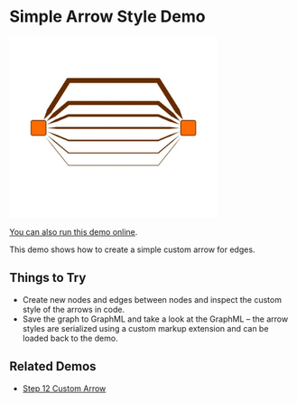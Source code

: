 <!--
 //////////////////////////////////////////////////////////////////////////////
 // @license
 // This file is part of yFiles for HTML.
 // Use is subject to license terms.
 //
 // Copyright (c) by yWorks GmbH, Vor dem Kreuzberg 28,
 // 72070 Tuebingen, Germany. All rights reserved.
 //
 //////////////////////////////////////////////////////////////////////////////
-->
# Simple Arrow Style Demo

<img src="../../../doc/demo-thumbnails/simple-arrow-style.webp" alt="demo-thumbnail" height="320"/>

[You can also run this demo online](https://www.yfiles.com/demos/style/simple-arrow-style/).

This demo shows how to create a simple custom arrow for edges.

## Things to Try

- Create new nodes and edges between nodes and inspect the custom style of the arrows in code.
- Save the graph to GraphML and take a look at the GraphML – the arrow styles are serialized using a custom markup extension and can be loaded back to the demo.

## Related Demos

- [Step 12 Custom Arrow](../../tutorial-style-implementation-edge/12-custom-arrow/)
